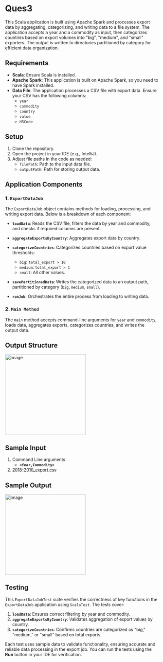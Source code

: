 # Ques3

This Scala application is built using Apache Spark and processes export data by aggregating, categorizing, and writing data to a file system. The application accepts a year and a commodity as input, then categorizes countries based on export volumes into "big", "medium", and "small" exporters. The output is written to directories partitioned by category for efficient data organization.

## Requirements

- **Scala**: Ensure Scala is installed.
- **Apache Spark**: This application is built on Apache Spark, so you need to have Spark installed.
- **Data File**: The application processes a CSV file with export data. Ensure your CSV has the following columns:
  - `year`
  - `commodity`
  - `country`
  - `value`
  - `HSCode`

## Setup

1. Clone the repository.
2. Open the project in your IDE (e.g., IntelliJ).
3. Adjust file paths in the code as needed:
   - `filePath`: Path to the input data file.
   - `outputPath`: Path for storing output data.
   
## Application Components

### 1. `ExportDataJob`

The `ExportDataJob` object contains methods for loading, processing, and writing export data. Below is a breakdown of each component:

- **`loadData`**: Reads the CSV file, filters the data by year and commodity, and checks if required columns are present.
  
- **`aggregateExportsByCountry`**: Aggregates export data by country.

- **`categorizeCountries`**: Categorizes countries based on export value thresholds:
  - `big`: `total_export > 10`
  - `medium`: `total_export > 1`
  - `small`: All other values.

- **`savePartitionedData`**: Writes the categorized data to an output path, partitioned by category (`big`, `medium`, `small`).

- **`runJob`**: Orchestrates the entire process from loading to writing data.

### 2. `Main Method`

The `main` method accepts command-line arguments for `year` and `commodity`, loads data, aggregates exports, categorizes countries, and writes the output data.


## Output Structure

<img width="265" alt="image" src="https://github.com/user-attachments/assets/76283de8-cf4e-438d-8fc6-155c9bea03f4">

## Sample Input
1. Command Line arguments
    - **`<Year,Commodity>`**
3. [2018-2010_export.csv](https://drive.google.com/file/d/1ev-30a1L0okJSGhlfqndSNr_QDqjS4-p/view?usp=sharing)

## Sample Output

<img width="265" alt="image" src="https://github.com/user-attachments/assets/72cc2179-f155-4b68-b223-0e5485e2bedd">

## Testing

This `ExportDataJobTest` suite verifies the correctness of key functions in the `ExportDataJob` application using `ScalaTest`. The tests cover:

1. **`loadData`**: Ensures correct filtering by year and commodity.
2. **`aggregateExportsByCountry`**: Validates aggregation of export values by country.
3. **`categorizeCountries`**: Confirms countries are categorized as "big," "medium," or "small" based on total exports.

Each test uses sample data to validate functionality, ensuring accurate and reliable data processing in the export job. You can run the tests using the **Run** button in your IDE for verification.

